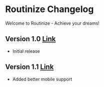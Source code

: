 # Routinize Changelog
Welcome to Routinize - Achieve your dreams! 
## Version 1.0 [Link](https://github.com/KRZS-Services/Routinize/tree/93403970244d4c05ba59b9469368330653b0d977)
- Initial release
## Version 1.1 [Link](https://github.com/KRZS-Services/Routinize/tree/4b8fa62017f1ea5e70903135c109091c370b28a2)
- Added better mobile support